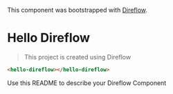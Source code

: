 This component was bootstrapped with [Direflow](https://direflow.io).

# Hello Direflow
> This project is created using Direflow

```html
<hello-direflow></hello-direflow>
```

Use this README to describe your Direflow Component